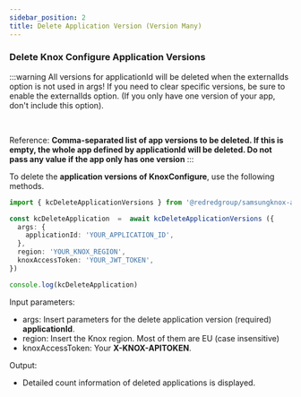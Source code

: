 ```yaml
---
sidebar_position: 2
title: Delete Application Version (Version Many)
---
```


### Delete Knox Configure Application Versions

:::warning
All versions for applicationId will be deleted when the externalIds option is not used in args! If you need to clear specific versions, be sure to enable the externalIds option. (If you only have one version of your app, don't include this option).

<br/>

Reference: **Comma-separated list of app versions to be deleted. If this is empty, the whole app defined by applicationId will be deleted. Do not pass any value if the app only has one version**
:::

To delete the **application versions of KnoxConfigure**, use the following methods.

```ts
import { kcDeleteApplicationVersions } from '@redredgroup/samsungknox-api';

const kcDeleteApplication  =  await kcDeleteApplicationVersions ({
  args: {
    applicationId: 'YOUR_APPLICATION_ID',
  },
  region: 'YOUR_KNOX_REGION',
  knoxAccessToken: 'YOUR_JWT_TOKEN',
})

console.log(kcDeleteApplication)
```

Input parameters:

- args: Insert parameters for the delete application version (required) **applicationId**. 
- region: Insert the Knox region. Most of them are EU (case insensitive)
- knoxAccessToken: Your **X-KNOX-APITOKEN**.

Output:
- Detailed count information of deleted applications is displayed.
